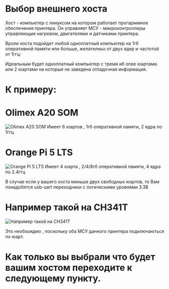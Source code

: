 # Выбор внешнего хоста
Хост - компьютер с линуксом на котором работает прогарммное обеспечения принтера. Он управляет МСУ - микроконтроллеры управляющие нагревом, двигателями и датчиками принтера.

Вроли хоста подойдет любой одноплатный компьютер на 1гб оперативной памяти или больше, желателньо от двух ядер и частотой от 1ггц:

Идеальным будет одноплатный компьютер с тремя иб олее юартами. или 2 юартами на которые не заведена отладочная информация.

# К примеру:
# Olimex A20 SOM
![Olimex A20 SOM](https://i.ibb.co/8gKq1QD/A20-SOM-N8-GB-1000x1000.jpg)
Имеет 6 юартов , 1гб оперативной памяти, 2 ядра по 1ггц

# Orange Pi 5 LTS
![Orange Pi 5 LTS](https://i.ibb.co/VmBmxkx/pi5-01.png)
Имеет 4 юарта , 2/4/8гб оперативной памяти, 4 ядра по 2.4ггц

В случае если у вашего хоста меньше двух свободных юартов, то Вам понадобятся usb-uart переходники с логическими уровнями 3.3В
# Например такой на CH341T
![Например такой на CH341T](https://i.ibb.co/3fRSJyg/ch341t.png)

Это необхоидмо , поскольку оба МСУ данного принтера подключаються по юарт.

# Как только вы выбрали что будет вашим хостом переходите к следующему пункту.
